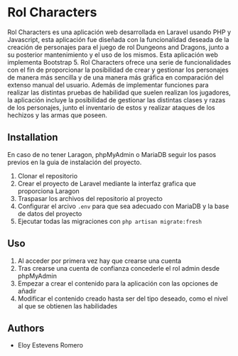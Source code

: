 
# Rol Characters

Rol Characters es una aplicación web desarrollada en Laravel usando PHP y Javascript, esta aplicación fue diseñada con la funcionalidad deseada de la creación de personajes para el juego de rol Dungeons and Dragons, junto a su posterior mantenimiento y el uso de los mismos. Esta aplicación web implementa Bootstrap 5. Rol Characters ofrece una serie de funcionalidades con el fin de proporcionar la posibilidad de crear y gestionar los personajes de manera más sencilla y de una manera más gráfica en comparación del extenso manual del usuario. Además de implementar funciones para realizar las distintas pruebas de habilidad que suelen realizan los jugadores, la aplicación incluye la posibilidad de gestionar las distintas clases y razas de los personajes, junto el inventario de estos y realizar ataques de los hechizos y las armas que poseen.


## Installation

En caso de no tener Laragon, phpMyAdmin o MariaDB seguir los pasos previos en la guia de instalación del proyecto.

1. Clonar el repositorio
2. Crear el proyecto de Laravel mediante la interfaz grafica que proporciona Laragon
3. Traspasar los archivos del repositorio al proyecto
4. Configurar el arcivo ```.env``` para que sea adecuado con MariaDB y la base de datos del proyecto
5. Ejecutar todas las migraciones con ```php artisan migrate:fresh```
    
## Uso
1. Al acceder por primera vez hay que crearse una cuenta
2. Tras crearse una cuenta de confianza concederle el rol admin desde phpMyAdmin
3. Empezar a crear el contenido para la aplicación con las opciones de añadir
4. Modificar el contenido creado hasta ser del tipo deseado, como el nivel al que se obtienen las habilidades
## Authors

- Eloy Estevens Romero

